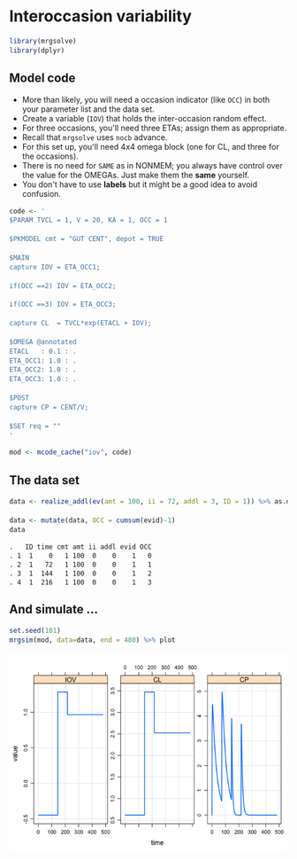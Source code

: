 Interoccasion variability
================

``` r
library(mrgsolve)
library(dplyr)
```

Model code
----------

-   More than likely, you will need a occasion indicator (like `OCC`) in both your parameter list and the data set.
-   Create a variable (`IOV`) that holds the inter-occasion random effect.
-   For three occasions, you'll need three ETAs; assign them as appropriate.
-   Recall that `mrgsolve` uses `nocb` advance.
-   For this set up, you'll need 4x4 omega block (one for CL, and three for the occasions).
-   There is no need for `SAME` as in NONMEM; you always have control over the value for the OMEGAs. Just make them the **same** yourself.
-   You don't have to use **labels** but it might be a good idea to avoid confusion.

``` r
code <- '
$PARAM TVCL = 1, V = 20, KA = 1, OCC = 1

$PKMODEL cmt = "GUT CENT", depot = TRUE

$MAIN
capture IOV = ETA_OCC1;

if(OCC ==2) IOV = ETA_OCC2;

if(OCC ==3) IOV = ETA_OCC3;

capture CL  = TVCL*exp(ETACL + IOV);

$OMEGA @annotated
ETACL   : 0.1 : .
ETA_OCC1: 1.0 : .
ETA_OCC2: 1.0 : . 
ETA_OCC3: 1.0 : .

$POST
capture CP = CENT/V;

$SET req = ""
'
```

``` r
mod <- mcode_cache("iov", code)
```

The data set
------------

``` r
data <- realize_addl(ev(amt = 100, ii = 72, addl = 3, ID = 1)) %>% as.data.frame

data <- mutate(data, OCC = cumsum(evid)-1)
data
```

    .   ID time cmt amt ii addl evid OCC
    . 1  1    0   1 100  0    0    1   0
    . 2  1   72   1 100  0    0    1   1
    . 3  1  144   1 100  0    0    1   2
    . 4  1  216   1 100  0    0    1   3

And simulate ...
----------------

``` r
set.seed(101)
mrgsim(mod, data=data, end = 480) %>% plot
```

![](img/iov-unnamed-chunk-5-1.png)
